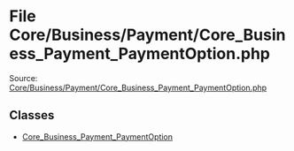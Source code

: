 File Core/Business/Payment/Core_Business_Payment_PaymentOption.php
=========
Source: [Core/Business/Payment/Core_Business_Payment_PaymentOption.php](https://github.com/PrestaShop/PrestaShop/blob/1.6.1.1/Core/Business/Payment/Core_Business_Payment_PaymentOption.php)


Classes
-------

* [Core_Business_Payment_PaymentOption](class.Core_Business_Payment_PaymentOption)


